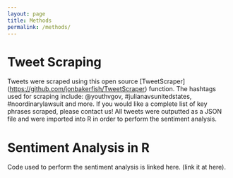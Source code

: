 ```yaml
---
layout: page
title: Methods
permalink: /methods/
---
```



# Tweet Scraping

Tweets were scraped using this open source [TweetScraper] (https://github.com/jonbakerfish/TweetScraper) function. The hashtags used for scraping include: @youthvgov, #julianavsunitedstates, #noordinarylawsuit and more. If you would like a complete list of key phrases scraped, please contact us! All tweets were outputted as a JSON file and were imported into R in order to perform the sentiment analysis.

# Sentiment Analysis in R

Code used to perform the sentiment analysis is linked here. (link it at here). 


